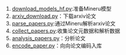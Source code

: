 1. [download_models_hf.py](download_models_hf.py):准备Mineru模型
2. [arxiv_download.py](arxiv_download.py)：下载arxiv论文
3. [parse_papers.py](parse_papers.py):通过Mineru解析arxiv论文
4. [collect_papers.py](collect_papers.py):收集论文元数据和解析数据
5. [analysis_papers.py](analysis_papers.py)：分析论文
6. [encode_paper.py](encode_paper.py)：向向论文编码入库
